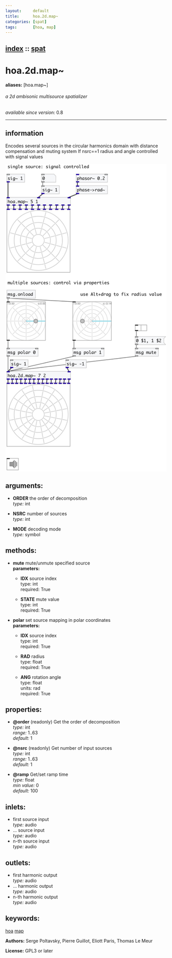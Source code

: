 ```yaml
---
layout:     default
title:      hoa.2d.map~
categories: [spat]
tags:       [hoa, map]
---
```

[index](index.html) :: [spat](category_spat.html)
---

# hoa.2d.map~
**aliases:** [hoa.map\~]


###### a 2d ambisonic multisource spatializer

*available since version:* 0.8

---


## information
Encodes several sources in the circular harmonics domain with distance compensation and muting system If nsrc==1 radius and angle controlled with signal values


[![example](../examples/img/hoa.2d.map~.jpg)](../examples/pd/hoa.2d.map~.pd)



## arguments:

* **ORDER**
the order of decomposition<br>
_type:_ int<br>

* **NSRC**
number of sources<br>
_type:_ int<br>

* **MODE**
decoding mode<br>
_type:_ symbol<br>



## methods:

* **mute**
mute/unmute specified source<br>
  __parameters:__
  - **IDX** source index<br>
    type: int <br>
    required: True <br>

  - **STATE** mute value<br>
    type: int <br>
    required: True <br>

* **polar**
set source mapping in polar coordinates<br>
  __parameters:__
  - **IDX** source index<br>
    type: int <br>
    required: True <br>

  - **RAD** radius<br>
    type: float <br>
    required: True <br>

  - **ANG** rotation angle<br>
    type: float <br>
    units: rad <br>
    required: True <br>




## properties:

* **@order** (readonly)
Get the order of decomposition<br>
_type:_ int<br>
_range:_ 1..63<br>
_default:_ 1<br>

* **@nsrc** (readonly)
Get number of input sources<br>
_type:_ int<br>
_range:_ 1..63<br>
_default:_ 1<br>

* **@ramp** 
Get/set ramp time<br>
_type:_ float<br>
_min value:_ 0<br>
_default:_ 100<br>



## inlets:

* first source input<br>
_type:_ audio
* ... source input<br>
_type:_ audio
* n-th source input<br>
_type:_ audio



## outlets:

* first harmonic output<br>
_type:_ audio
* ... harmonic output<br>
_type:_ audio
* n-th harmonic output<br>
_type:_ audio



## keywords:

[hoa](keywords/hoa.html)
[map](keywords/map.html)






**Authors:** Serge Poltavsky, Pierre Guillot, Eliott Paris, Thomas Le Meur




**License:** GPL3 or later





